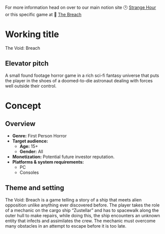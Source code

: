 For more information head on over to our main notion site 🕑 [Strange Hour](https://strangehour.notion.site/Strange-Hour-d58f0dd5f88c4caa87593e0e556e847a) or this specific game at 🔧 [The Breach](https://strangehour.notion.site/strangehour/The-Void-Breach-e364d662d7a14f5dbcd3398737ff9b34)

# Working title

The Void: Breach

## Elevator pitch

A small found footage horror game in a rich sci-fi fantasy universe that puts the player in the shoes of a doomed-to-die astronaut dealing with forces well outside their control.

# Concept

## Overview

- **Genre:** First Person Horror
- **Target audience:**
    - **Age:** 15+
    - **Gender:** All
- **Monetization:** Potential future investor reputation.
- **Platforms & system requirements:**
    - PC
    - Consoles

## Theme and setting

The Void: Breach is a game telling a story of a ship that meets alien opposition unlike anything ever discovered before. The player takes the role of a mechanic on the cargo ship “Zustellar” and has to spacewalk along the outer hull to make repairs, while doing this, the ship encounters an unknown entity that infects and assimilates the crew. The mechanic must overcome many obstacles in an attempt to escape before it is too late.
